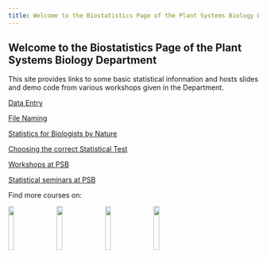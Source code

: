 ```yaml
---
title: Welcome to the Biostatistics Page of the Plant Systems Biology Department
---
```


## Welcome to the Biostatistics Page of the Plant Systems Biology Department

This site provides links to some basic statistical information and hosts slides and demo code from various workshops given in the Department.

[Data Entry](data_entry.md)

[File Naming](FileNaming.md)

[Statistics for Biologists by Nature](NaturePapers.md)

[Choosing the correct Statistical Test](StatTest.md)

[Workshops at PSB](workshops.md)

[Statistical seminars at PSB](seminars.md)

Find more courses on:

<div id="ButtonBarDivUnit" class="ButtonBarDiv">
<div id="imagecontainer">  
<a href="https://training.vib.be/home/category/bioinformatics-19" ><img src="https://github.com/vstorme/vstorme.github.io/blob/master/_icons/vibtraining_notag_pos_rgb.png" width="15%"></a> 	&emsp; <a href="https://www.flames-statistics.com/"><img src="https://github.com/vstorme/vstorme.github.io/blob/master/_icons/logo_Flames_white.png" width="15%"></a> 	&emsp; <a href="https://www.ugent.be/we/en/services/ICES"><img src="https://github.com/vstorme/vstorme.github.io/blob/master/_icons/ugent_ICES_logo.png" width="15%"></a> 	&emsp; <a href="https://www.ugent.be/statistics/en"><img src="https://github.com/vstorme/vstorme.github.io/blob/master/_icons/ugent_cvs_logo.png" width="15%"></a> 	&emsp;
</div>

